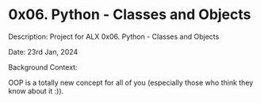 # 0x06. Python - Classes and Objects

Description: Project for ALX 0x06. Python - Classes and Objects

Date: 23rd Jan, 2024

Background Context:

OOP is a totally new concept for all of you (especially those who think they know about it :)).
